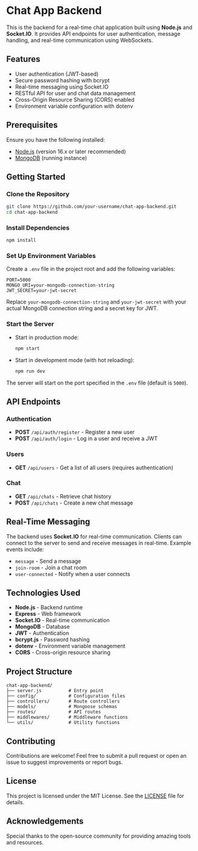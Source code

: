# Chat App Backend

This is the backend for a real-time chat application built using **Node.js** and **Socket.IO**. It provides API endpoints for user authentication, message handling, and real-time communication using WebSockets.

## Features

- User authentication (JWT-based)
- Secure password hashing with bcrypt
- Real-time messaging using Socket.IO
- RESTful API for user and chat data management
- Cross-Origin Resource Sharing (CORS) enabled
- Environment variable configuration with dotenv

## Prerequisites

Ensure you have the following installed:

- [Node.js](https://nodejs.org/) (version 16.x or later recommended)
- [MongoDB](https://www.mongodb.com/) (running instance)

## Getting Started

### Clone the Repository

```bash
git clone https://github.com/your-username/chat-app-backend.git
cd chat-app-backend
```

### Install Dependencies

```bash
npm install
```

### Set Up Environment Variables

Create a `.env` file in the project root and add the following variables:

```env
PORT=5000
MONGO_URI=your-mongodb-connection-string
JWT_SECRET=your-jwt-secret
```

Replace `your-mongodb-connection-string` and `your-jwt-secret` with your actual MongoDB connection string and a secret key for JWT.

### Start the Server

- Start in production mode:

  ```bash
  npm start
  ```

- Start in development mode (with hot reloading):

  ```bash
  npm run dev
  ```

The server will start on the port specified in the `.env` file (default is `5000`).

## API Endpoints

### Authentication

- **POST** `/api/auth/register` - Register a new user
- **POST** `/api/auth/login` - Log in a user and receive a JWT

### Users

- **GET** `/api/users` - Get a list of all users (requires authentication)

### Chat

- **GET** `/api/chats` - Retrieve chat history
- **POST** `/api/chats` - Create a new chat message

## Real-Time Messaging

The backend uses **Socket.IO** for real-time communication. Clients can connect to the server to send and receive messages in real-time. Example events include:

- `message` - Send a message
- `join-room` - Join a chat room
- `user-connected` - Notify when a user connects

## Technologies Used

- **Node.js** - Backend runtime
- **Express** - Web framework
- **Socket.IO** - Real-time communication
- **MongoDB** - Database
- **JWT** - Authentication
- **bcrypt.js** - Password hashing
- **dotenv** - Environment variable management
- **CORS** - Cross-origin resource sharing

## Project Structure

```plaintext
chat-app-backend/
├── server.js          # Entry point
├── config/            # Configuration files
├── controllers/       # Route controllers
├── models/            # Mongoose schemas
├── routes/            # API routes
├── middlewares/       # Middleware functions
└── utils/             # Utility functions
```

## Contributing

Contributions are welcome! Feel free to submit a pull request or open an issue to suggest improvements or report bugs.

## License

This project is licensed under the MIT License. See the [LICENSE](LICENSE) file for details.

## Acknowledgements

Special thanks to the open-source community for providing amazing tools and resources.
